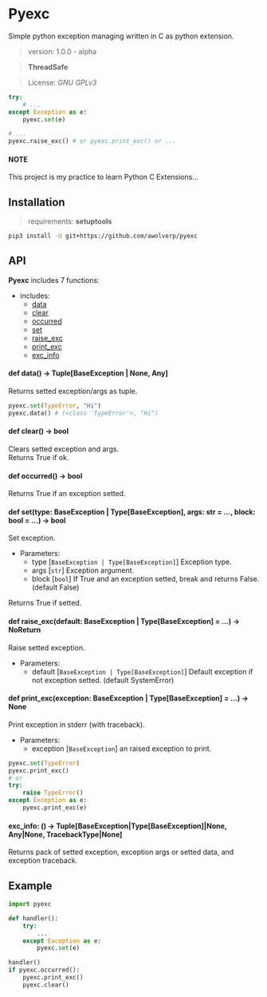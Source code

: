 # Pyexc
Simple python exception managing written in C as python extension.

> version: 1.0.0 - alpha

> **ThreadSafe**

> License: *GNU GPLv3*

```python
try:
    # ...
except Exception as e:
    pyexc.set(e)

# ...
pyexc.raise_exc() # or pyexc.print_exc() or ...
```

#### NOTE
This project is my practice to learn Python C Extensions...

## Installation
> requirements: **setuptools**

```bash
pip3 install -U git+https://github.com/awolverp/pyexc
```

## API
**Pyexc** includes 7 functions:
- includes:
    - [data](#def-data---tuplebaseexception--none-any)
    - [clear](#def-clear---bool)
    - [occurred](#def-occurred---bool)
    - [set](#def-settype-baseexception--typebaseexception-args-str---block-bool-----bool)
    - [raise_exc](#def-raise_excdefault-baseexception--typebaseexception-----noreturn)
    - [print_exc](#def-print_excexception-baseexception--typebaseexception-----none)
    - [exc_info](#exc_info----tuplebaseexceptiontypebaseexceptionnone-anynone-tracebacktypenone)

#### def data() -> Tuple[BaseException | None, Any]
Returns setted exception/args as tuple.
```python
pyexc.set(TypeError, "Hi")
pyexc.data() # (<class 'TypeError'>, "Hi")
```

#### def clear() -> bool
Clears setted exception and args. \
Returns True if ok.

#### def occurred() -> bool
Returns True if an exception setted.

#### def set(type: BaseException | Type[BaseException], args: str = ..., block: bool = ...) -> bool
Set exception.

- Parameters:
    - type [`BaseException | Type[BaseException]`] Exception type.
    - args [`str`] Exception argument.
    - block [`bool`] If True and an exception setted, break and returns False. (default False)

Returns True if setted.

#### def raise_exc(default: BaseException | Type[BaseException] = ...) -> NoReturn
Raise setted exception.

- Parameters:
    - default [`BaseException | Type[BaseException]`] Default exception if not exception setted. (default SystemError)

#### def print_exc(exception: BaseException | Type[BaseException] = ...) -> None
Print exception in stderr (with traceback).

- Parameters:
    - exception [`BaseException`] an raised exception to print.

```python
pyexc.set(TypeError)
pyexc.print_exc()
# or
try:
    raise TypeError()
except Exception as e:
    pyexc.print_exc(e)
```

#### exc_info: () -> Tuple[BaseException|Type[BaseException]|None, Any|None, TracebackType|None]
Returns pack of setted exception, exception args or setted data, and exception traceback.

## Example
```python
import pyexc

def handler():
    try:
        ...
    except Exception as e:
        pyexc.set(e)

handler()
if pyexc.occurred():
    pyexc.print_exc()
    pyexc.clear()
```
